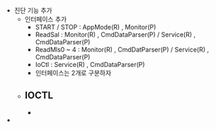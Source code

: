 - 진단 기능 추가
	- 인터페이스 추가
		- START / STOP : AppMode(R) , Monitor(P)
		- ReadSal :  Monitor(R) , CmdDataParser(P) / Service(R) , CmdDataParser(P)
		- ReadMls0 ~ 4 : Monitor(R) , CmdDatParser(P) / Service(R) , CmdDataParser(P)
		- IoCtl : Service(R) , CmdDataParser(P)
		- 인터페이스는 2개로 구분하자
	- IOCTL
		-
		-
-